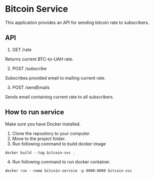# Bitcoin Service

This application provides an API for sending bitcoin rate to subscribers.

## API

1. GET /rate

Returns current BTC-to-UAH rate.

2. POST /subscribe

Subscribes provided email to mailing current rate.

3. POST /sendEmails

Sends email containing current rate to all subscribers.

## How to run service

Make sure you have Docker installed.

1. Clone the repository to your computer.
2. Move to the project folder.
3. Run following command to build docker image
```
docker build --tag bitcoin-svc .
```
4. Run following command to run docker container.
```
docker run --name bitcoin-service -p 8000:8000 bitcoin-svc
```

